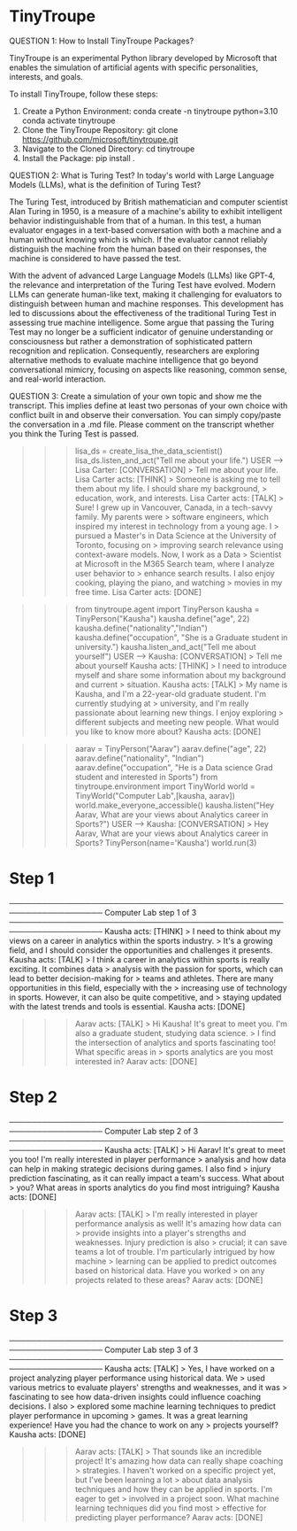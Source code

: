 # TinyTroupe

QUESTION 1: How to Install TinyTroupe Packages?

TinyTroupe is an experimental Python library developed by Microsoft that enables the simulation of artificial agents with specific personalities, interests, and goals. ​

To install TinyTroupe, follow these steps:

1. Create a Python Environment:
    conda create -n tinytroupe python=3.10
    conda activate tinytroupe
2. Clone the TinyTroupe Repository:
    git clone https://github.com/microsoft/tinytroupe.git
3. Navigate to the Cloned Directory:
    cd tinytroupe
4. Install the Package:
    pip install .

QUESTION 2: What is Turing Test? In today's world with Large Language Models (LLMs), what is the definition of Turing Test?

The Turing Test, introduced by British mathematician and computer scientist Alan Turing in 1950, is a measure of a machine's ability to exhibit intelligent behavior indistinguishable from that of a human. In this test, a human evaluator engages in a text-based conversation with both a machine and a human without knowing which is which. If the evaluator cannot reliably distinguish the machine from the human based on their responses, the machine is considered to have passed the test.

With the advent of advanced Large Language Models (LLMs) like GPT-4, the relevance and interpretation of the Turing Test have evolved. Modern LLMs can generate human-like text, making it challenging for evaluators to distinguish between human and machine responses. This development has led to discussions about the effectiveness of the traditional Turing Test in assessing true machine intelligence. Some argue that passing the Turing Test may no longer be a sufficient indicator of genuine understanding or consciousness but rather a demonstration of sophisticated pattern recognition and replication. Consequently, researchers are exploring alternative methods to evaluate machine intelligence that go beyond conversational mimicry, focusing on aspects like reasoning, common sense, and real-world interaction.

QUESTION 3: Create a simulation of your own topic and show me the transcript. This implies define at least two personas of your own choice with conflict built in and observe their conversation. You can simply copy/paste the conversation in a .md file. Please comment on the transcript whether you think the Turing Test is passed.

>>> lisa_ds = create_lisa_the_data_scientist() 
>>> lisa_ds.listen_and_act("Tell me about your life.")
USER --> Lisa Carter: [CONVERSATION] 
          > Tell me about your life.
Lisa Carter acts: [THINK] 
                 > Someone is asking me to tell them about my life. I should share my background,
                 > education, work, and interests.
Lisa Carter acts: [TALK] 
                 > Sure! I grew up in Vancouver, Canada, in a tech-savvy family. My parents were
                 > software engineers, which inspired my interest in technology from a young age. I
                 > pursued a Master's in Data Science at the University of Toronto, focusing on
                 > improving search relevance using context-aware models. Now, I work as a Data
                 > Scientist at Microsoft in the M365 Search team, where I analyze user behavior to
                 > enhance search results. I also enjoy cooking, playing the piano, and watching
                 > movies in my free time.
Lisa Carter acts: [DONE] 

>>> from tinytroupe.agent import TinyPerson
>>> kausha = TinyPerson("Kausha")
>>> kausha.define("age", 22)
>>> kausha.define("nationality","Indian")
>>> kausha.define("occupation", "She is a Graduate student in university.")
>>> kausha.listen_and_act("Tell me about yourself")
USER --> Kausha: [CONVERSATION] 
          > Tell me about yourself
Kausha acts: [THINK] 
            > I need to introduce myself and share some information about my background and current
            > situation.
Kausha acts: [TALK] 
            > My name is Kausha, and I'm a 22-year-old graduate student. I'm currently studying at
            > university, and I'm really passionate about learning new things. I enjoy exploring
            > different subjects and meeting new people. What would you like to know more about?
Kausha acts: [DONE] 

>>> aarav  = TinyPerson("Aarav")
>>> aarav.define("age", 22)
>>> aarav.define("nationality", "Indian")
>>> aarav.define("occupation", "He is a Data science Grad student and interested in Sports")
>>> from tinytroupe.environment import TinyWorld
>>> world = TinyWorld("Computer Lab",[kausha, aarav])
>>> world.make_everyone_accessible()
>>> kausha.listen("Hey Aarav, What are your views about Analytics career in Sports?")
USER --> Kausha: [CONVERSATION] 
          > Hey Aarav, What are your views about Analytics career in Sports?
TinyPerson(name='Kausha')
>>> world.run(3)

# Step 1
─────────────────────────────────────────────────────────────────── Computer Lab step 1 of 3 ───────────────────────────────────────────────────────────────────
Kausha acts: [THINK] 
            > I need to think about my views on a career in analytics within the sports industry.
            > It's a growing field, and I should consider the opportunities and challenges it presents.
Kausha acts: [TALK] 
            > I think a career in analytics within sports is really exciting. It combines data
            > analysis with the passion for sports, which can lead to better decision-making for
            > teams and athletes. There are many opportunities in this field, especially with the
            > increasing use of technology in sports. However, it can also be quite competitive, and
            > staying updated with the latest trends and tools is essential.
Kausha acts: [DONE] 

>>> Aarav acts: [TALK] 
           > Hi Kausha! It's great to meet you. I'm also a graduate student, studying data science.
           > I find the intersection of analytics and sports fascinating too! What specific areas in
           > sports analytics are you most interested in?
Aarav acts: [DONE] 

# Step 2
─────────────────────────────────────────────────────────────────── Computer Lab step 2 of 3 ───────────────────────────────────────────────────────────────────
Kausha acts: [TALK] 
            > Hi Aarav! It's great to meet you too! I'm really interested in player performance
            > analysis and how data can help in making strategic decisions during games. I also find
            > injury prediction fascinating, as it can really impact a team's success. What about
            > you? What areas in sports analytics do you find most intriguing?
Kausha acts: [DONE] 

>>> Aarav acts: [TALK] 
           > I'm really interested in player performance analysis as well! It's amazing how data can
           > provide insights into a player's strengths and weaknesses. Injury prediction is also
           > crucial; it can save teams a lot of trouble. I'm particularly intrigued by how machine
           > learning can be applied to predict outcomes based on historical data. Have you worked
           > on any projects related to these areas?
Aarav acts: [DONE] 

# Step 3
─────────────────────────────────────────────────────────────────── Computer Lab step 3 of 3 ───────────────────────────────────────────────────────────────────
Kausha acts: [TALK] 
            > Yes, I have worked on a project analyzing player performance using historical data. We
            > used various metrics to evaluate players' strengths and weaknesses, and it was
            > fascinating to see how data-driven insights could influence coaching decisions. I also
            > explored some machine learning techniques to predict player performance in upcoming
            > games. It was a great learning experience! Have you had the chance to work on any
            > projects yourself?
Kausha acts: [DONE] 

>>> Aarav acts: [TALK] 
           > That sounds like an incredible project! It's amazing how data can really shape coaching
           > strategies. I haven't worked on a specific project yet, but I've been learning a lot
           > about data analysis techniques and how they can be applied in sports. I'm eager to get
           > involved in a project soon. What machine learning techniques did you find most
           > effective for predicting player performance?
Aarav acts: [DONE] 
```